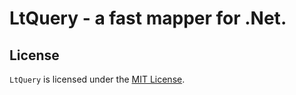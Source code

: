 # LtQuery - a fast mapper for .Net.

## License

`LtQuery` is licensed under the [MIT License](LICENSE).